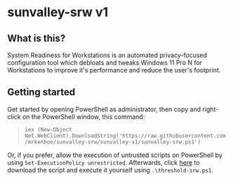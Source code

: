 # sunvalley-srw v1

## What is this?
System Readiness for Workstations is an automated privacy-focused configuration tool which debloats and tweaks Windows 11 Pro N for Workstations to improve it's performance and reduce the user's footprint.

## Getting started
Get started by opening PowerShell as administrator, then copy and right-click on the PowerShell window, this command:
> `iex (New-Object Net.WebClient).DownloadString('https://raw.githubusercontent.com/mrkenhoo/sunvalley-srw/sunvalley-v1/sunvalley-srw.ps1')`

Or, if you prefer, allow the execution of untrusted scripts on PowerShell by using `Set-ExecutionPolicy unrestricted`. Afterwards, click [here](https://raw.githubusercontent.com/mrkenhoo/sunvalley-srw/sunvalley-v1/sunvalley-srw.ps1) to download the script and execute it yourself using `.\threshold-srw.ps1`.
